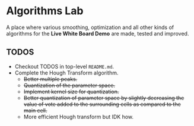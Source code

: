 # Algorithms Lab
A place where various smoothing, optimization and all other kinds of algorithms for the **Live White Board Demo** are made, tested and improved.

## TODOS
- Checkout TODOS in top-level `README.md`.
- Complete the Hough Transform algorithm.
  - ~~Better multiple peaks.~~
  - ~~Quantization of the parameter space.~~
  - ~~Implement kernel size for quantization.~~
  - ~~Better quantization of parameter space by slightly decreasing the value of vote added to the surrounding cells as compared to the main cell.~~
  - More efficient Hough transform but IDK how.